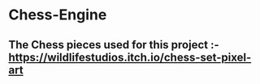 # Chess-Engine

## The Chess pieces used for this project :- https://wildlifestudios.itch.io/chess-set-pixel-art
